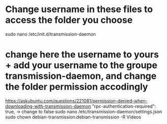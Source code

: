 
# Change username in these files to access the folder you choose
sudo nano /etc/init.d/transmission-daemon


# change here the username to yours + add your username to the groupe transmission-daemon, and change the folder permission accodingly


https://askubuntu.com/questions/221081/permission-denied-when-downloading-with-transmission-daemon
"rpc-authentication-required": true, -> change to false
sudo nano /etc/transmission-daemon/settings.json
sudo chown debian-transmission:debian-transmission -R Videos
